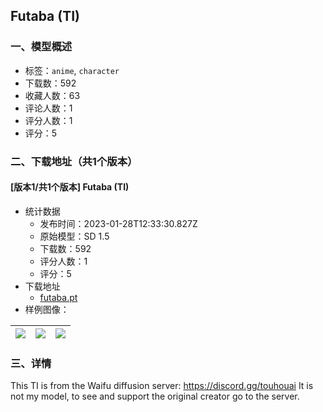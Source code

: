 ## Futaba (TI)
### 一、模型概述

- 标签：`anime`, `character`
- 下载数：592
- 收藏人数：63
- 评论人数：1
- 评分人数：1
- 评分：5

### 二、下载地址（共1个版本）

#### [版本1/共1个版本] Futaba (TI)

- 统计数据
  - 发布时间：2023-01-28T12:33:30.827Z
  - 原始模型：SD 1.5
  - 下载数：592
  - 评分人数：1
  - 评分：5
- 下载地址
  - [futaba.pt](https://civitai.com/api/download/models/6436)
- 样例图像：

| <img src="https://image.civitai.com/xG1nkqKTMzGDvpLrqFT7WA/fd43bfd7-9f36-4173-ca36-f28ad14ced00/width=450/57791.jpeg" /> | <img src="https://image.civitai.com/xG1nkqKTMzGDvpLrqFT7WA/9e5550e9-2ff4-446c-eea9-0b64c0572b00/width=450/57793.jpeg" /> | <img src="https://image.civitai.com/xG1nkqKTMzGDvpLrqFT7WA/5954c8ec-892d-4e33-c535-1216f9089a00/width=450/57792.jpeg" /> |
| ---- | ---- | ---- |


### 三、详情
<p>This TI is from the Waifu diffusion server: <a target="_blank" rel="ugc" href="https://discord.gg/touhouai">https://discord.gg/touhouai</a> It is not my model, to see and support the original creator go to the server.</p><p><br /></p>